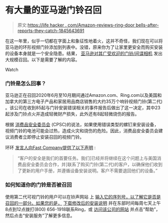 # 有大量的亚马逊门铃召回

> 原文:[https://life hacker . com/Amazon-reviews-ring-door bells-after-reports-they-catch-1845643691](https://lifehacker.com/amazon-recalls-ring-doorbells-after-reports-they-catch-1845643691)

在这一年里，似乎一切都在字面上和象征性地着火，这并不奇怪，我们现在可以将亚马逊的环形视频门铃添加到列表中。没错，原来你为了让家里更安全而购买安装的设备本身就是一个安全隐患。结果， [亚马逊对其广受欢迎的门铃/间谍相机](https://www.cpsc.gov/Recalls/2020/ring-recalls-video-doorbells-2nd-generation-due-to-fire-hazard) 发出大规模召回。以下是需要了解的内容。

Watch

### 门铃是怎么回事？

亚马逊正在召回2020年6月至10月期间通过Amazon.com、Ring.com以及美国和加拿大的第三方电子产品和家居用品商店销售的大约35万个响铃视频门铃(第二代) 。该公司在收到85起与门铃安装错误相关的事件报告后做出了这一决定，其中23起涉及门铃点火并造成轻微财产损失，此外还有8起轻微烧伤的报告。

根据 [消费品安全委员会](https://www.cpsc.gov/Recalls/2020/ring-recalls-video-doorbells-2nd-generation-due-to-fire-hazard) (CPSC)的说法，如果使用错误类型的螺钉来安装设备，视频门铃的电池可能会过热，造成火灾和烧伤的危险。因此，消费品安全委员会建议消费者立即停止安装召回的视频门铃。

环环 [发言人向Fast Company提供了以下声明](https://www.fastcompany.com/90574358/350000-amazon-ring-doorbells-recalled-after-some-units-catch-fire) :

> “客户的安全是我们的首要任务。我们[已经并将继续在这个问题上与美国消费品安全委员会合作，并]联系了购买门铃(第二代)的客户，以确保他们收到了更新的用户手册，并遵循设备安装说明。客户不需要退回他们的设备。”

### **如何知道你的门铃是否被召回**

使用第二代可视门铃的用户可以在铃声网站 上 [输入它的序列号，以了解它是否是召回的一部分。如果您的是，](http://support.ring.com/ring-2nd-gen-recall) [下载修改后的安装说明](https://support.ring.com/hc/en-us/articles/360040763632-Download-the-Manual-Ring-Video-Doorbell-2nd-Generation-) 并在东部时间每周七天上午8点到12点拨打(800) 656-1918联系Ring，或 [访问该公司的网站](https://ring.com/) 并点击“帮助”，然后点击“安装服务”了解更多信息。